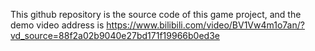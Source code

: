 This github repository is the source code of this game project, and the demo video address is https://www.bilibili.com/video/BV1Vw4m1o7an/?vd_source=88f2a02b9040e27bd171f19966b0ed3e
